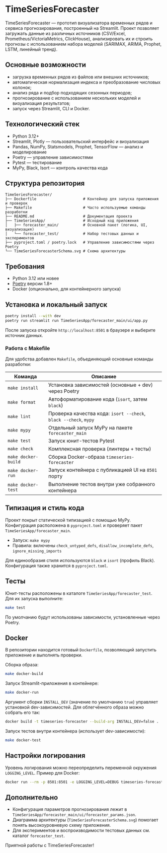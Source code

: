 # TimeSeriesForecaster

TimeSeriesForecaster — прототип визуализатора временных рядов и сервиса прогнозирования, построенный на Streamlit. Проект позволяет загружать данные из различных источников (CSV/Excel, Prometheus/VictoriaMetrics, ClickHouse), анализировать их и строить прогнозы с использованием набора моделей (SARIMAX, ARIMA, Prophet, LSTM, линейный тренд).

## Основные возможности

- загрузка временных рядов из файлов или внешних источников;
- автоматическая нормализация индекса и преобразование числовых колонок;
- анализ ряда и подбор подходящих сезонных периодов;
- прогнозирование с использованием нескольких моделей и визуализация результатов;
- запуск через Streamlit, CLI и Docker.

## Технологический стек

- Python 3.12+
- Streamlit, Plotly — пользовательский интерфейс и визуализация
- Pandas, NumPy, Statsmodels, Prophet, TensorFlow — анализ и моделирование
- Poetry — управление зависимостями
- Pytest — тестирование
- MyPy, Black, Isort — контроль качества кода

## Структура репозитория

```text
TimeSeriesForecaster/
├── Dockerfile                     # Контейнер для запуска приложения и проверок
├── Makefile                       # Часто используемые команды разработки
├── README.md                      # Документация проекта
├── TimeSeriesApp/                 # Исходный код приложения
│   ├── forecaster_main/           # Основной пакет (логика, UI, визуализация)
│   └── forecaster_test/           # Набор тестовых данных и экспериментов
├── pyproject.toml / poetry.lock   # Управление зависимостями через Poetry
└── TimeSeriesForecasterSchema.svg # Схема архитектуры
```

## Требования

- Python 3.12 или новее
- [Poetry](https://python-poetry.org/docs/#installation) версии 1.8+
- Docker (опционально, для контейнерного запуска)

## Установка и локальный запуск

```bash
poetry install --with dev
poetry run streamlit run TimeSeriesApp/forecaster_main/ui/app.py
```

После запуска откройте `http://localhost:8501` в браузере и выберите источник данных.

### Работа с Makefile

Для удобства добавлен `Makefile`, объединяющий основные команды разработки:

| Команда               | Описание |
|-----------------------|----------|
| `make install`        | Установка зависимостей (основные + dev) через Poetry |
| `make format`         | Автоформатирование кода (`isort`, затем `black`) |
| `make lint`           | Проверка качества кода: `isort --check`, `black --check`, `mypy` |
| `make mypy`           | Отдельный запуск MyPy на пакете `forecaster_main` |
| `make test`           | Запуск юнит-тестов Pytest |
| `make check`          | Комплексная проверка (линтеры + тесты) |
| `make docker-build`   | Сборка Docker-образа `timeseries-forecaster` |
| `make docker-run`     | Запуск контейнера с публикацией UI на `8501` порту |
| `make docker-test`    | Выполнение тестов внутри уже собранного контейнера |

## Типизация и стиль кода

Проект покрыт статической типизацией с помощью MyPy. Конфигурация расположена в `pyproject.toml` и проверяет пакет `TimeSeriesApp/forecaster_main`.

- Запуск: `make mypy`
- Правила: включены `check_untyped_defs`, `disallow_incomplete_defs`, `ignore_missing_imports`

Для единообразия стиля используются `black` и `isort` (профиль Black). Конфигурация также хранится в `pyproject.toml`.

## Тесты

Юнит-тесты расположены в каталоге `TimeSeriesApp/forecaster_test`. Для их запуска выполните:

```bash
make test
```

По умолчанию будут использованы зависимости, установленные через Poetry.

## Docker

В репозитории находится готовый `Dockerfile`, позволяющий запустить приложение и выполнять проверки.

Сборка образа:

```bash
make docker-build
```

Запуск Streamlit-приложения в контейнере:

```bash
make docker-run
```

Аргумент сборки `INSTALL_DEV` (значение по умолчанию `true`) управляет установкой dev-зависимостей. Для облегчённого образа можно собрать его так:

```bash
docker build -t timeseries-forecaster --build-arg INSTALL_DEV=false .
```

Запуск тестов внутри контейнера (использует dev-зависимости):

```bash
make docker-test
```

## Настройки логирования

Уровень логирования можно переопределить переменной окружения `LOGGING_LEVEL`. Пример для Docker:

```bash
docker run --rm -p 8501:8501 -e LOGGING_LEVEL=DEBUG timeseries-forecaster
```

## Дополнительно

- Конфигурация параметров прогнозирования лежит в `TimeSeriesApp/forecaster_main/ui/forecaster_params.json`.
- Диаграмма архитектуры (`TimeSeriesForecasterSchema.svg`) помогает понять высокоуровневую схему приложения.
- Для экспериментов и воспроизводимости тестовых данных см. каталог `forecaster_test`.

Приятной работы с TimeSeriesForecaster!